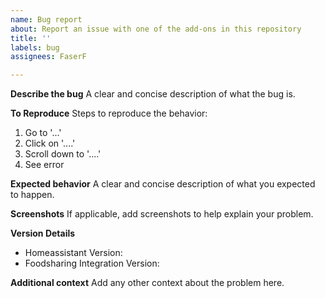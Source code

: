 ```yaml
---
name: Bug report
about: Report an issue with one of the add-ons in this repository
title: ''
labels: bug
assignees: FaserF

---
```


**Describe the bug**
A clear and concise description of what the bug is.

**To Reproduce**
Steps to reproduce the behavior:
1. Go to '...'
2. Click on '....'
3. Scroll down to '....'
4. See error

**Expected behavior**
A clear and concise description of what you expected to happen.

**Screenshots**
If applicable, add screenshots to help explain your problem.

**Version Details**
- Homeassistant Version:
- Foodsharing Integration Version: 

**Additional context**
Add any other context about the problem here.
